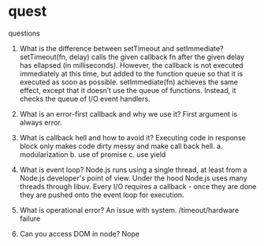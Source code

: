 # quest
questions


1. What is the difference between setTimeout and setImmediate?
      setTimeout(fn, delay) calls the given callback fn after the given delay has ellapsed (in milliseconds).
      However, the callback is not executed immediately at this time, but added to the function queue so that it is executed as soon as
      possible. setImmediate(fn) achieves the same effect, except that it doesn’t use the queue of functions. Instead, it checks the queue
      of I/O event handlers.

2. What is an error-first callback and why we use it?
      First argument is always error.
3. What is callback hell and how to avoid it?
      Executing code in response block only makes code dirty messy and make call back hell.
      a. modularization
      b. use of promise
      c. use yield
4. What is event loop?
      Node.js runs using a single thread, at least from a Node.js developer's point of view. Under the hood Node.js uses many threads
      through libuv.
      Every I/O requires a callback - once they are done they are pushed onto the event loop for execution. 
      
5. What is operational error?
      An issue with system. /timeout/hardware failure
      
6. Can you access DOM in node?
      Nope
